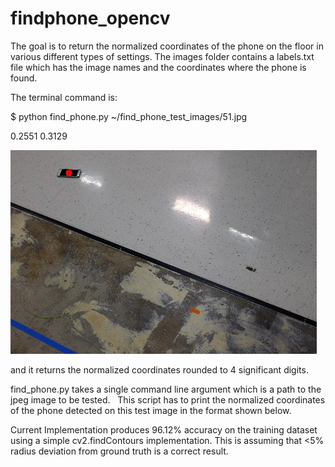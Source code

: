 # findphone_opencv

The goal is to return the normalized coordinates of the phone on the floor in various different types of settings. The images folder contains a labels.txt file which has the image names and the coordinates where the phone is found. 

The terminal command is:

$ python find_phone.py ~/find_phone_test_images/51.jpg 

0.2551 0.3129


![alt text](https://raw.githubusercontent.com/isakdiaz/findphone_cv/master/sample.jpg)

and it returns the normalized coordinates rounded to 4 significant digits. 

find_phone.py  takes a single command line argument which is a path to the jpeg image to be tested. ​ ​ This script has to print the normalized
coordinates of the phone detected on this test image in the format shown below.

Current Implementation produces 96.12% accuracy on the training dataset using a simple cv2.findContours implementation. This is assuming that <5% radius deviation from ground truth is a correct result.
